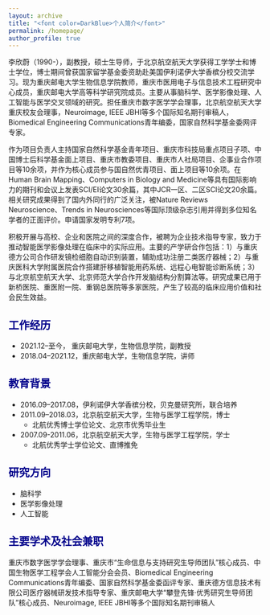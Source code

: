 ```yaml
---
layout: archive
title: "<font color=DarkBlue>个人简介</font>"
permalink: /homepage/
author_profile: true
---
```


李欣蔚（1990-），副教授，硕士生导师，于北京航空航天大学获得工学学士和博士学位，博士期间曾获国家留学基金委资助赴美国伊利诺伊大学香槟分校交流学习。现为重庆邮电大学生物信息学院教师，重庆市医用电子与信息技术工程研究中心成员，重庆邮电大学高等科学研究院成员。主要从事脑科学、医学影像处理、人工智能与医学交叉领域的研究。担任重庆市数字医学学会理事，北京航空航天大学重庆校友会理事，Neuroimage, IEEE JBHI等多个国际知名期刊审稿人，Biomedical Engineering Communications青年编委，国家自然科学基金委网评专家。

作为项目负责人主持国家自然科学基金青年项目、重庆市科技局重点项目子项、中国博士后科学基金面上项目、重庆市教委项目、重庆市人社局项目、企事业合作项目等10余项，并作为核心成员参与国自然优青项目、面上项目等10余项。在Human Brain Mapping、Computers in Biology and Medicine等具有国际影响力的期刊和会议上发表SCI/EI论文30余篇，其中JCR一区、二区SCI论文20余篇。相关研究成果得到了国内外同行的广泛关注，被Nature Reviews Neuroscience、Trends in Neurosciences等国际顶级杂志引用并得到多位知名学者的正面评价。申请国家发明专利7项。

积极开展与高校、企业和医院之间的深度合作，被聘为企业技术指导专家，致力于推动智能医学影像处理在临床中的实际应用。主要的产学研合作包括：1）与重庆德方公司合作研发镜检细胞自动识别装置，辅助成功注册二类医疗器械；2）与重庆医科大学附属医院合作搭建肝移植智能用药系统、远程心电智能诊断系统；3）与北京航空航天大学、北京师范大学合作开发脑结构分割算法等。研究成果已用于新桥医院、重医附一院、重钢总医院等多家医院，产生了较高的临床应用价值和社会民生效益。

## <font color=DarkBlue>工作经历</font>

- 2021.12–至今，    重庆邮电大学，生物信息学院，副教授
- 2018.04–2021.12，重庆邮电大学，生物信息学院，讲师

## <font color=DarkBlue>教育背景</font>

- 2016.09–2017.08，伊利诺伊大学香槟分校，贝克曼研究所，联合培养
- 2011.09–2018.03，北京航空航天大学，生物与医学工程学院，博士
  - 北航优秀博士学位论文、北京市优秀毕业生
- 2007.09-2011.06，北京航空航天大学，生物与医学工程学院，学士
  - 北航优秀学士学位论文、直博推免

## <font color=DarkBlue>研究方向</font>

- 脑科学
- 医学影像处理
- 人工智能

## <font color=DarkBlue>主要学术及社会兼职</font>

重庆市数字医学学会理事、重庆市“生命信息与支持研究生导师团队”核心成员、中国生物医学工程学会人工智能分会会员、Biomedical Engineering Communications青年编委、国家自然科学基金委函评专家、重庆德方信息技术有限公司医疗器械研发技术指导专家、重庆邮电大学“攀登先锋·优秀研究生导师团队”核心成员、Neuroimage, IEEE JBHI等多个国际知名期刊审稿人